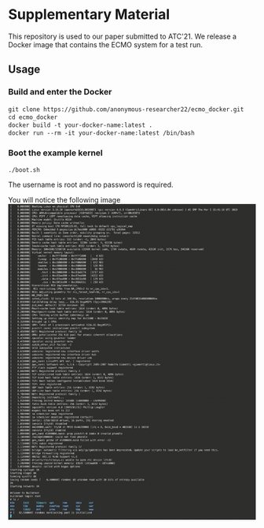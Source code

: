 # Supplementary Material 
This repository is used to our paper submitted to ATC'21. We release a Docker image that contains the ECMO system for a test run.

## Usage 
### Build and enter the Docker
```
git clone https://github.com/anonymous-researcher22/ecmo_docker.git
cd ecmo_docker
docker build -t your-docker-name:latest .
docker run --rm -it your-docker-name:latest /bin/bash
```

### Boot the example kernel
```
./boot.sh
```
The username is root and no password is required.

You will notice the following image
![Kernel is rehosted successfully](example.png)
